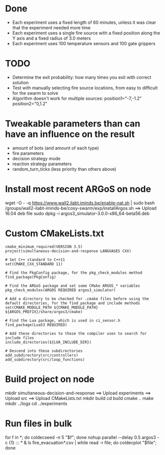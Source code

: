 # Done
- Each experiment uses a fixed length of 60 minutes, unless it was clear that the experiment needed more time
- Each experiment uses a single fire source with a fixed position along the Y axis and a fixed radius of 3.0 meters
- Each experiment uses 100 temperature sensors and 100 gate grippers

# TODO
- Determine the exit probability: how many times you exit with correct solution
- Test with manually selecting fire source locations, from easy to difficult for the swarm to solve
- Algorithm doesn't work for multiple sources: position1="-7,-1.2" position2="0,1.2"

# Tweakable parameters than can have an influence on the result
- amount of bots (and amount of each type)
- fire parameters
- decision strategy mode
- reaction strategy parameters
- random_turn_ticks (less priority than others above)










# Install most recent ARGoS on node
wget -O - -q https://www.wall2.ilabt.iminds.be/enable-nat.sh | sudo bash
/groups/wall2-ilabt-iminds-be/cosy-swarm/exp/installArgos.sh
==> Upload 16.04 deb file
sudo dpkg -i argos3_simulator-3.0.0-x86_64-beta56.deb

# Custom CMakeLists.txt
```
cmake_minimum_required(VERSION 3.5)
project(simultaneous-decision-and-response LANGUAGES CXX)

# Set C++ standard to C++11
set(CMAKE_CXX_STANDARD 11)

# Find the PkgConfig package, for the pkg_check_modules method
find_package(PkgConfig)

# Find the ARGoS package and set some CMake ARGOS_* variables
pkg_check_modules(ARGOS REQUIRED argos3_simulator)

# Add a directory to be checked for .cmake files before using the default directories, for the find_package and include methods
set(CMAKE_MODULE_PATH ${CMAKE_MODULE_PATH} ${ARGOS_PREFIX}/share/argos3/cmake)

# Find the Lua package, which is used in ci_sensor.h
find_package(Lua53 REQUIRED)

# Add these directories to those the compiler uses to search for include files
include_directories(${LUA_INCLUDE_DIR})

# Descend into these subdirectories
add_subdirectory(src/controllers)
add_subdirectory(src/loop_functions)
```

# Build project on node
mkdir simultaneous-decision-and-response
==> Upload experiments
==> Upload src
==> Upload CMakeLists.txt
mkdir build
cd build
cmake ..
make
mkdir ../logs
cd ../experiments

# Run files in bulk
for f in *; do coldecseed -n 5 "$f"; done
nohup parallel --delay 0.5 argos3 -c {1} ::: * &
ls fire_evacuation*.csv | while read -r file; do coldecplot "$file"; done